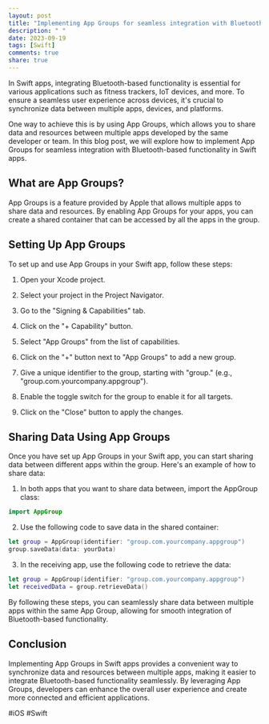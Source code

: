 ```yaml
---
layout: post
title: "Implementing App Groups for seamless integration with Bluetooth-based functionality in Swift apps"
description: " "
date: 2023-09-19
tags: [Swift]
comments: true
share: true
---
```


In Swift apps, integrating Bluetooth-based functionality is essential for various applications such as fitness trackers, IoT devices, and more. To ensure a seamless user experience across devices, it's crucial to synchronize data between multiple apps, devices, and platforms.

One way to achieve this is by using App Groups, which allows you to share data and resources between multiple apps developed by the same developer or team. In this blog post, we will explore how to implement App Groups for seamless integration with Bluetooth-based functionality in Swift apps.

## What are App Groups?

App Groups is a feature provided by Apple that allows multiple apps to share data and resources. By enabling App Groups for your apps, you can create a shared container that can be accessed by all the apps in the group.

## Setting Up App Groups

To set up and use App Groups in your Swift app, follow these steps:

1. Open your Xcode project.

2. Select your project in the Project Navigator.

3. Go to the "Signing & Capabilities" tab.

4. Click on the "+ Capability" button.

5. Select "App Groups" from the list of capabilities.

6. Click on the "+" button next to "App Groups" to add a new group.

7. Give a unique identifier to the group, starting with "group." (e.g., "group.com.yourcompany.appgroup").

8. Enable the toggle switch for the group to enable it for all targets.

9. Click on the "Close" button to apply the changes.

## Sharing Data Using App Groups

Once you have set up App Groups in your Swift app, you can start sharing data between different apps within the group. Here's an example of how to share data:

1. In both apps that you want to share data between, import the AppGroup class:

```swift
import AppGroup
```

2. Use the following code to save data in the shared container:

```swift
let group = AppGroup(identifier: "group.com.yourcompany.appgroup")
group.saveData(data: yourData)
```

3. In the receiving app, use the following code to retrieve the data:

```swift
let group = AppGroup(identifier: "group.com.yourcompany.appgroup")
let receivedData = group.retrieveData()
```

By following these steps, you can seamlessly share data between multiple apps within the same App Group, allowing for smooth integration of Bluetooth-based functionality.

## Conclusion

Implementing App Groups in Swift apps provides a convenient way to synchronize data and resources between multiple apps, making it easier to integrate Bluetooth-based functionality seamlessly. By leveraging App Groups, developers can enhance the overall user experience and create more connected and efficient applications.

#iOS #Swift